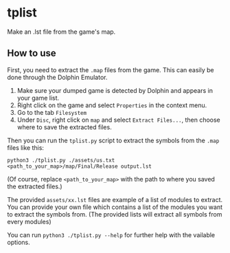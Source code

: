 # tplist
Make an .lst file from the game's map.

## How to use
First, you need to extract the `.map` files from the game. This can easily be done through the Dolphin Emulator.

1. Make sure your dumped game is detected by Dolphin and appears in your game list.
2. Right click on the game and select `Properties` in the context menu.
3. Go to the tab `Filesystem`
4. Under `Disc`, right click on `map` and select `Extract Files...`, then choose where to save the extracted files.

Then you can run the `tplist.py` script to extract the symbols from the `.map` files like this:

```shell
python3 ./tplist.py ./assets/us.txt <path_to_your_map>/map/Final/Release output.lst
```

(Of course, replace `<path_to_your_map>` with the path to where you saved the extracted files.)

The provided `assets/xx.lst` files are example of a list of modules to extract. You can provide your own file which contains a list of the modules you want to extract the symbols from. (The provided lists will extract all symbols from every modules)

You can run `python3 ./tplist.py --help` for further help with the vailable options.